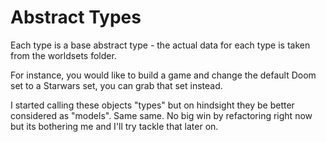# Abstract Types

Each type is a base abstract type - the actual data for each type is taken from the worldsets folder.

For instance, you would like to build a game and change the default Doom set to a Starwars set, you can grab that set instead. 

I started calling these objects "types" but on hindsight they be better considered as "models". Same same. No big win by refactoring right now but its bothering me and I'll try tackle that later on.